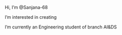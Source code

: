  Hi, I’m @Sanjana-68
 
 I’m interested in creating 
 
 I’m currently an Engineering student of branch AI&DS
 
<!---
Sanjana-68/Sanjana-68 is a ✨ special ✨ repository because its `README.md` (this file) appears on your GitHub profile.
You can click the Preview link to take a look at your changes.
--->
